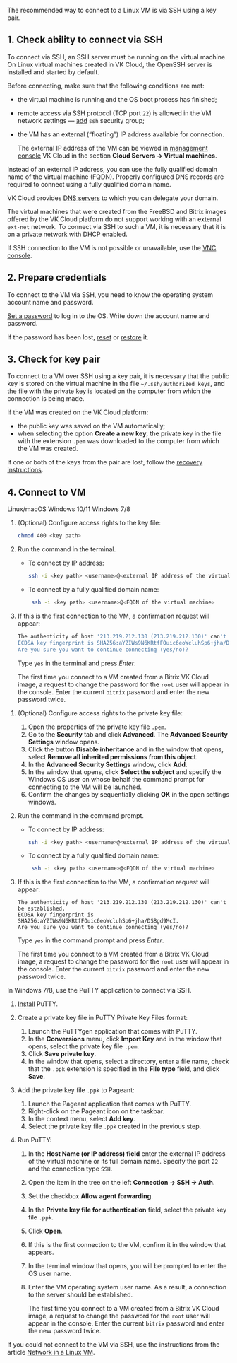 The recommended way to connect to a Linux VM is via SSH using a key pair.

## 1. Check ability to connect via SSH

To connect via SSH, an SSH server must be running on the virtual machine. On Linux virtual machines created in VK Cloud, the OpenSSH server is installed and started by default.

Before connecting, make sure that the following conditions are met:

- the virtual machine is running and the OS boot process has finished;
- remote access via SSH protocol (TCP port `22`) is allowed in the VM network settings — [add](/en/networks/vnet/service-management/secgroups#assign-rule) `ssh` security group;
- the VM has an external (“floating”) IP address available for connection.

   <info>

   The external IP address of the VM can be viewed in [management console](https://msk.cloud.vk.com/app/en/) VK Cloud in the section **Cloud Servers → Virtual machines**.

   </info>

Instead of an external IP address, you can use the fully qualified domain name of the virtual machine (FQDN). Properly configured DNS records are required to connect using a fully qualified domain name.

<info>

VK Cloud provides [DNS servers](/en/networks/dns/publicdns) to which you can delegate your domain.

</info>

The virtual machines that were created from the FreeBSD and Bitrix images offered by the VK Cloud platform do not support working with an external `ext-net` network. To connect via SSH to such a VM, it is necessary that it is on a private network with DHCP enabled.

If SSH connection to the VM is not possible or unavailable, use the [VNC console](../../vm-console#the_vnc_console).

## 2. Prepare credentials

To connect to the VM via SSH, you need to know the operating system account name and password.

[Set a password](../../vm-manage#password) to log in to the OS. Write down the account name and password.

If the password has been lost, [reset](../../vm-manage#password) or [restore](../../vm-manage#password_recovery) it.

## 3. Check for key pair

To connect to a VM over SSH using a key pair, it is necessary that the public key is stored on the virtual machine in the file `~/.ssh/authorized_keys`, and the file with the private key is located on the computer from which the connection is being made.

If the VM was created on the VK Cloud platform:

- the public key was saved on the VM automatically;
- when selecting the option **Create a new key**, the private key in the file with the extension `.pem` was downloaded to the computer from which the VM was created.

If one or both of the keys from the pair are lost, follow the [recovery instructions](../../vm-manage#restoring_vm_access_by_key).

## 4. Connect to VM

<tabs>
<tablist>
<tab>Linux/macOS</tab>
<tab>Windows 10/11</tab>
<tab>Windows 7/8</tab>
</tablist>
<tabpanel>

1. (Optional) Configure access rights to the key file:

   ```bash
   chmod 400 <key path>
   ```

2. Run the command in the terminal.

   - To connect by IP address:

      ```bash
      ssh -i <key path> <username>@<external IP address of the virtual machine>
      ```

   - To connect by a fully qualified domain name:

     ```bash
      ssh -i <key path> <username>@<FQDN of the virtual machine>
      ```

3. If this is the first connection to the VM, a confirmation request will appear:

      ```bash
      The authenticity of host '213.219.212.130 (213.219.212.130)' can't be established.
      ECDSA key fingerprint is SHA256:aYZIWs9N6KRtfFOuic6eoWcluhSp6+jha/DSBgd9McI.
      Are you sure you want to continue connecting (yes/no)?
      ```

      Type `yes` in the terminal and press _Enter_.

      <info>

      The first time you connect to a VM created from a Bitrix VK Cloud image, a request to change the password for the `root` user will appear in the console. Enter the current `bitrix` password and enter the new password twice.

      </info>

</tabpanel>
<tabpanel>

1. (Optional) Configure access rights to the private key file:

   1. Open the properties of the private key file `.pem`.
   2. Go to the **Security** tab and click **Advanced**. The **Advanced Security Settings** window opens.
   3. Click the button **Disable inheritance** and in the window that opens, select **Remove all inherited permissions from this object**.
   4. In the **Advanced Security Settings** window, click **Add**.
   5. In the window that opens, click **Select the subject** and specify the Windows OS user on whose behalf the command prompt for connecting to the VM will be launched.
   6. Confirm the changes by sequentially clicking **OK** in the open settings windows.

2. Run the command in the command prompt.

   - To connect by IP address:

      ```bash
      ssh -i <key path> <username>@<external IP address of the virtual machine>
      ```

   - To connect by a fully qualified domain name:

     ```bash
      ssh -i <key path> <username>@<FQDN of the virtual machine>
      ```

3. If this is the first connection to the VM, a confirmation request will appear:

      ```shell
      The authenticity of host '213.219.212.130 (213.219.212.130)' can't be established.
      ECDSA key fingerprint is SHA256:aYZIWs9N6KRtfFOuic6eoWcluhSp6+jha/DSBgd9McI.
      Are you sure you want to continue connecting (yes/no)?
      ```

     Type `yes` in the command prompt and press _Enter_.

      <info>

      The first time you connect to a VM created from a Bitrix VK Cloud image, a request to change the password for the `root` user will appear in the console. Enter the current `bitrix` password and enter the new password twice.

      </info>

</tabpanel>
<tabpanel>

In Windows 7/8, use the PuTTY application to connect via SSH.

1. [Install](https://www.putty.org/) PuTTY.
2. Create a private key file in PuTTY Private Key Files format:

   1. Launch the PuTTYgen application that comes with PuTTY.
   2. In the **Conversions** menu, click **Import Key** and in the window that opens, select the private key file `.pem`.
   3. Click **Save private key**.
   4. In the window that opens, select a directory, enter a file name, check that the `.ppk` extension is specified in the **File type** field, and click **Save**.

3. Add the private key file `.ppk` to Pageant:

   1. Launch the Pageant application that comes with PuTTY.
   2. Right-click on the Pageant icon on the taskbar.
   3. In the context menu, select **Add key**.
   4. Select the private key file `.ppk` created in the previous step.

4. Run PuTTY:

   1. In the **Host Name (or IP address) field** enter the external IP address of the virtual machine or its full domain name. Specify the port `22` and the connection type `SSH`.
   2. Open the item in the tree on the left **Connection → SSH → Auth**.
   3. Set the checkbox **Allow agent forwarding**.
   4. In the **Private key file for authentication** field, select the private key file `.ppk`.
   5. Click **Open**.
   6. If this is the first connection to the VM, confirm it in the window that appears.
   7. In the terminal window that opens, you will be prompted to enter the OS user name.
   8. Enter the VM operating system user name. As a result, a connection to the server should be established.

      <info>

      The first time you connect to a VM created from a Bitrix VK Cloud image, a request to change the password for the `root` user will appear in the console. Enter the current `bitrix` password and enter the new password twice.

      </info>

</tabpanel>
</tabs>

<warn>

If you could not connect to the VM via SSH, use the instructions from the article [Network in a Linux VM](../../../../troubleshooting/linux-vm-network).

</warn>
